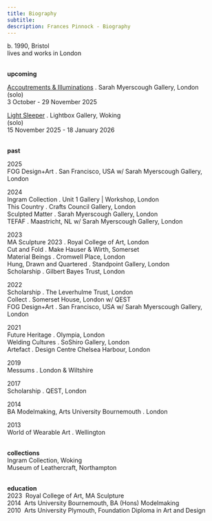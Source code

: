 ```yaml
---
title: Biography
subtitle: 
description: Frances Pinnock - Biography
---  
```

b. 1990, Bristol  
lives and works in London  
<br />  

**upcoming**  
  
[Accoutrements & Illuminations](https://www.sarahmyerscough.com/exhibitions/70-frances-pinnock-solo-show-gallery-solo-show-2025/) . Sarah Myerscough Gallery, London  
(solo)  
3 October - 29 November 2025

[Light Sleeper](https://www.thelightbox.org.uk/whats-on/frances-pinnock-light-sleeper) . Lightbox Gallery, Woking  
(solo)  
15 November 2025 - 18 January 2026  
<br /> 

**past**  

2025  
FOG Design+Art . San Francisco, USA w/ Sarah Myerscough Gallery, London  

2024  
Ingram Collection . Unit 1 Gallery | Workshop, London  
This Country . Crafts Council Gallery, London  
Sculpted Matter . Sarah Myerscough Gallery, London  
TEFAF . Maastricht, NL w/ Sarah Myerscough Gallery, London  

2023  
MA Sculpture 2023 . Royal College of Art, London  
Cut and Fold . Make Hauser & Wirth, Somerset  
Material Beings . Cromwell Place, London  
Hung, Drawn and Quartered . Standpoint Gallery, London  
Scholarship . Gilbert Bayes Trust, London  

2022  
Scholarship . The Leverhulme Trust, London  
Collect . Somerset House, London  w/ QEST  
FOG Design+Art . San Francisco, USA w/ Sarah Myerscough Gallery, London  

2021  
Future Heritage . Olympia, London  
Welding Cultures . SoShiro Gallery, London  
Artefact . Design Centre Chelsea Harbour, London  

2019  
Messums . London & Wiltshire  

2017  
Scholarship . QEST, London  

2014  
BA Modelmaking, Arts University Bournemouth . London  

2013  
World of Wearable Art . Wellington  
<br />  

**collections**  
Ingram Collection, Woking  
Museum of Leathercraft, Northampton  
<br />  

**education**  
2023&nbsp;&nbsp;Royal College of Art, MA Sculpture  
2014&nbsp;&nbsp;Arts University Bournemouth, BA (Hons) Modelmaking  
2010&nbsp;&nbsp;Arts University Plymouth, Foundation Diploma in Art and Design 









  










 



  










 












